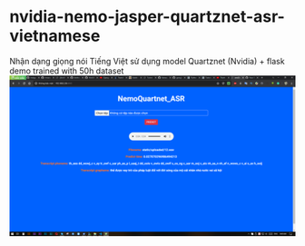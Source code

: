 # nvidia-nemo-jasper-quartznet-asr-vietnamese
Nhận dạng giọng nói Tiếng Việt sử dụng model Quartznet (Nvidia) + flask demo
trained with 50h dataset  
![alt-text](nemo-flask-web.PNG)
